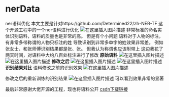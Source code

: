 # nerData
ner语料优化
本文主要是针对https://github.com/Determined22/zh-NER-TF 这个开源工程中的一个ner语料进行优化
![在这里插入图片描述](https://img-blog.csdnimg.cn/20190713160539878.png)
非常标准的命名实体识别语料，语料的质量也是非常的高。
但是有个小问题
语料对于人物的标注，有非常多带称谓的人物只标注的姓
导致识别到非常多单字的姓效果非常差。
例如张女士、和张师傅识别结果都是张、张。
但我认为称谓也应该附带上
这边我花了两天时间，对语料中大约八百处标注进行了修改
**原始语料**
![在这里插入图片描述](https://img-blog.csdnimg.cn/20190713161049453.png)![在这里插入图片描述](https://img-blog.csdnimg.cn/20190713161014712.png)
**修改之后**
![在这里插入图片描述](https://img-blog.csdnimg.cn/20190713161034166.png)
![在这里插入图片描述](https://img-blog.csdnimg.cn/20190713161059260.png)
**识别结果对比**
语料修改之前的识别效果
![在这里插入图片描述](https://img-blog.csdnimg.cn/2019071316162612.png)

修改之后的重新训练的识别结果
![在这里插入图片描述](https://img-blog.csdnimg.cn/20190713161734404.png)
可以看到效果非常的显著

最后非常感谢大佬开源的工程，现也将语料公开
[csdn下载链接](https://download.csdn.net/download/cyz52/11343606)

